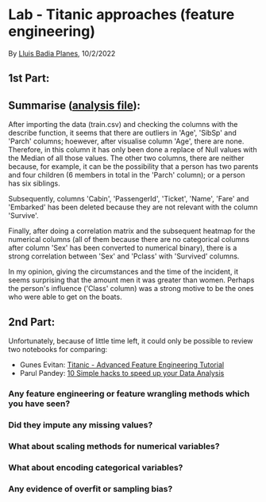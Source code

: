 # Lab - Titanic approaches (feature engineering)

By [Lluis Badia Planes](https://github.com/lluis90badia), 10/2/2022

## 1st Part:

## Summarise ([analysis file](https://github.com/lluis90badia/lbadialabwork/blob/main/titanic/Titanic_10F.ipynb)):

After importing the data (train.csv) and checking the columns with the describe function, it seems that there are outliers in 'Age', 'SibSp' and 'Parch' columns; hoewever, after visualise column 'Age', there are none. Therefore, in this column it has only been done a replace of Null values with the Median of all those values. The other two columns, there are neither because, for example, it can be the possibility that a person has two parents and four children (6 members in total in the 'Parch' column); or a person has six siblings.

Subsequently, columns 'Cabin', 'PassengerId', 'Ticket', 'Name', 'Fare' and 'Embarked' has been deleted because they are not relevant with the column 'Survive'.

Finally, after doing a correlation matrix and the subsequent heatmap for the numerical columns (all of them because there are no categorical columns after column 'Sex' has been converted to numerical binary), there is a strong correlation between 'Sex' and 'Pclass' with 'Survived' columns.

In my opinion, giving the circumstances and the time of the incident, it seems surprising that the amount men it was greater than women. Perhaps the person's influence ('Class' column) was a strong motive to be the ones who were able to get on the boats.

## 2nd Part:

Unfortunately, because of little time left, it could only be possible to review two notebooks for comparing:

- Gunes Evitan: [Titanic - Advanced Feature Engineering Tutorial](https://www.kaggle.com/gunesevitan/titanic-advanced-feature-engineering-tutorial)
- Parul Pandey: [10 Simple hacks to speed up your Data Analysis](https://www.kaggle.com/parulpandey/10-simple-hacks-to-speed-up-your-data-analysis)

### Any feature engineering or feature wrangling methods which you have seen? 



### Did they impute any missing values? 



### What about scaling methods for numerical variables?



### What about encoding categorical variables?



### Any evidence of overfit or sampling bias? 

